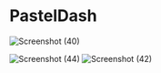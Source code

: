 # PastelDash


![Screenshot (40)](https://user-images.githubusercontent.com/106030110/172060690-10ec5182-dbab-403a-a7c0-3f9cac780c26.png)

![Screenshot (44)](https://user-images.githubusercontent.com/106030110/172060704-b11ded36-5b9c-4c21-a56c-f9c55dfdc297.png)
![Screenshot (42)](https://user-images.githubusercontent.com/106030110/172060699-50aac70c-9cf3-43f5-ba35-c95875b85de1.png)
